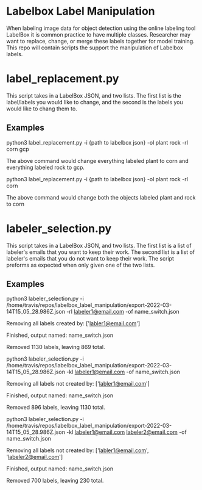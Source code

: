 # Labelbox Label Manipulation

When labeling image data for object detection using the online labeling tool LabelBox it is common practice to have multiple classes. Researcher may want to replace, change, or merge these labels together for model training. This repo will contain scripts the support the manipulation of Labelbox labels.

# label_replacement.py

This script takes in a LabelBox JSON, and two lists. The first list is the label/labels you would like to change, and the second is the labels you would like to chang them to.

## Examples

python3 label_replacement.py -i {path to labelbox json} -ol plant rock -rl corn gcp

The above command would change everything labeled plant to corn and everything labeled rock to gcp.

python3 label_replacement.py -i {path to labelbox json} -ol plant rock -rl corn

The above command would change both the objects labeled plant and rock to corn

# labeler_selection.py

This script takes in a LabelBox JSON, and two lists. The first list is a list of labeler's emails that you want to keep their work. The second list is a list of labeler's emails that you do not want to keep their work. The script preforms as expected when only given one of the two lists.

## Examples

python3 labeler_selection.py -i /home/travis/repos/labelbox_label_manipulation/export-2022-03-14T15_05_28.986Z.json -rl labeler1@email.com -of name_switch.json

Removing all labels created by: ['labler1@email.com']

Finished, output named: name_switch.json

Removed 1130 labels, leaving 869 total.


python3 labeler_selection.py -i /home/travis/repos/labelbox_label_manipulation/export-2022-03-14T15_05_28.986Z.json -kl labeler1@email.com -of name_switch.json

Removing all labels not created by: ['labler1@email.com']

Finished, output named: name_switch.json

Removed 896 labels, leaving 1130 total.


python3 labeler_selection.py -i /home/travis/repos/labelbox_label_manipulation/export-2022-03-14T15_05_28.986Z.json -kl labeler1@email.com labeler2@email.com -of name_switch.json

Removing all labels not created by: ['labler1@email.com', 'labeler2@email.com']

Finished, output named: name_switch.json

Removed 700 labels, leaving 230 total.


